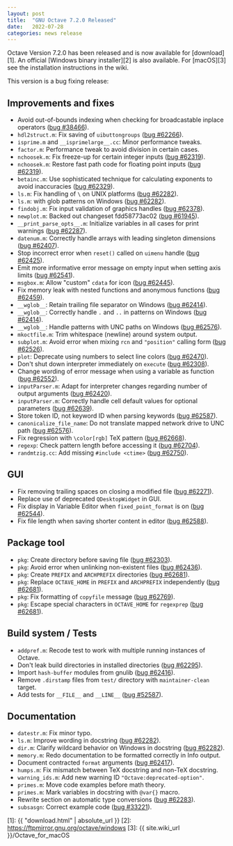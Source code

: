 ```yaml
---
layout: post
title:  "GNU Octave 7.2.0 Released"
date:   2022-07-28
categories: news release
---
```


Octave Version 7.2.0 has been released and is now available for [download][1].
An official [Windows binary installer][2] is also available.
For [macOS][3] see the installation instructions in the wiki.

This version is a bug fixing release:

## Improvements and fixes

- Avoid out-of-bounds indexing when checking for broadcastable inplace operators ([bug #38466](https://savannah.gnu.org/bugs/?38466)).
- `hdl2struct.m`: Fix saving of `uibuttongroups` ([bug #62266](https://savannah.gnu.org/bugs/?62266)).
- `isprime.m` and `__isprimelarge__.cc`: Minor performance tweaks.
- `factor.m`: Performance tweak to avoid division in certain cases.
- `nchoosek.m`: Fix freeze-up for certain integer inputs ([bug #62319](https://savannah.gnu.org/bugs/?62319)).
- `nchoosek.m`: Restore fast path code for floating point inputs ([bug #62319](https://savannah.gnu.org/bugs/?62319)).
- `betainc.m`: Use sophisticated technique for calculating exponents to avoid inaccuracies ([bug #62329](https://savannah.gnu.org/bugs/?62329)).
- `ls.m`: Fix handling of `\` on UNIX platforms ([bug #62282](https://savannah.gnu.org/bugs/?62282)).
- `ls.m`: with glob patterns on Windows ([bug #62282](https://savannah.gnu.org/bugs/?62282)).
- `findobj.m`: Fix input validation of graphics handles ([bug #62378](https://savannah.gnu.org/bugs/?62378)).
- `newplot.m`: Backed out changeset fdd58773ac02 ([bug #61945](https://savannah.gnu.org/bugs/?61945)).
- `__print_parse_opts__.m`: Initialize variables in all cases for print warnings ([bug #62287](https://savannah.gnu.org/bugs/?62287)).
- `datenum.m`: Correctly handle arrays with leading singleton dimensions ([bug #62407](https://savannah.gnu.org/bugs/?62407)).
- Stop incorrect error when `reset()` called on `uimenu` handle ([bug #62425](https://savannah.gnu.org/bugs/?62425)).
- Emit more informative error message on empty input when setting axis limits ([bug #62541](https://savannah.gnu.org/bugs/?62541)).
- `msgbox.m`: Allow "custom" `cdata` for icon ([bug #62445](https://savannah.gnu.org/bugs/?62445)).
- Fix memory leak with nested functions and anonymous functions ([bug #62459](https://savannah.gnu.org/bugs/?62459)).
- `__wglob__`: Retain trailing file separator on Windows ([bug #62414](https://savannah.gnu.org/bugs/?62414)).
- `__wglob__`: Correctly handle `.` and `..` in patterns on Windows ([bug #62414](https://savannah.gnu.org/bugs/?62414)).
- `__wglob__`: Handle patterns with UNC paths on Windows ([bug #62576](https://savannah.gnu.org/bugs/?62576)).
- `mkoctfile.m`: Trim whitespace (newline) around system output.
- `subplot.m`: Avoid error when mixing `rcn` and `"position"` calling form ([bug #62526](https://savannah.gnu.org/bugs/?62526)).
- `plot`: Deprecate using numbers to select line colors ([bug #62470](https://savannah.gnu.org/bugs/?62470)).
- Don't shut down interpreter immediately on `execute` ([bug #62308](https://savannah.gnu.org/bugs/?62308)).
- Change wording of error message when using a variable as function ([bug #62552](https://savannah.gnu.org/bugs/?62552)).
- `inputParser.m`: Adapt for interpreter changes regarding number of output arguments ([bug #62420](https://savannah.gnu.org/bugs/?62420)).
- `inputParser.m`: Correctly handle cell default values for optional parameters ([bug #62639](https://savannah.gnu.org/bugs/?62639)).
- Store token ID, not keyword ID when parsing keywords ([bug #62587](https://savannah.gnu.org/bugs/?62587)).
- `canonicalize_file_name`: Do not translate mapped network drive to UNC path ([bug #62576](https://savannah.gnu.org/bugs/?62576)).
- Fix regression with `\color[rgb]` TeX pattern ([bug #62668](https://savannah.gnu.org/bugs/?62668)).
- `regexp`: Check pattern length before accessing it ([bug #62704](https://savannah.gnu.org/bugs/?62704)).
- `randmtzig.cc`: Add missing `#include <ctime>` ([bug #62750](https://savannah.gnu.org/bugs/?62750)).

## GUI

- Fix removing trailing spaces on closing a modified file ([bug #62271](https://savannah.gnu.org/bugs/?62271)).
- Replace use of deprecated `QDesktopWidget` in GUI.
- Fix display in Variable Editor when `fixed_point_format` is on ([bug #62544](https://savannah.gnu.org/bugs/?62544)).
- Fix file length when saving shorter content in editor ([bug #62588](https://savannah.gnu.org/bugs/?62588)).

## Package tool

- `pkg`: Create directory before saving file ([bug #62303](https://savannah.gnu.org/bugs/?62303)).
- `pkg`: Avoid error when unlinking non-existent files ([bug #62436](https://savannah.gnu.org/bugs/?62436)).
- `pkg`: Create `PREFIX` and `ARCHPREFIX` directories ([bug #62681](https://savannah.gnu.org/bugs/?62681)).
- `pkg`: Replace `OCTAVE_HOME` in `PREFIX` and `ARCHPREFIX` independently ([bug #62681](https://savannah.gnu.org/bugs/?62681)).
- `pkg`: Fix formatting of `copyfile` message ([bug #62769](https://savannah.gnu.org/bugs/?62769)).
- `pkg`: Escape special characters in `OCTAVE_HOME` for `regexprep` ([bug #62681](https://savannah.gnu.org/bugs/?62681)).

## Build system / Tests

- `addpref.m`: Recode test to work with multiple running instances of Octave.
- Don't leak build directories in installed directories ([bug #62295](https://savannah.gnu.org/bugs/?62295)).
- Import `hash-buffer` modules from gnulib ([bug #62416](https://savannah.gnu.org/bugs/?62416)).
- Remove `.dirstamp` files from `test/` directory with `maintainer-clean` target.
- Add tests for `__FILE__` and `__LINE__` ([bug #52587](https://savannah.gnu.org/bugs/?52587)).

## Documentation

- `datestr.m`: Fix minor typo.
- `ls.m`: Improve wording in docstring ([bug #62282](https://savannah.gnu.org/bugs/?62282)).
- `dir.m`: Clarify wildcard behavior on Windows in docstring ([bug #62282](https://savannah.gnu.org/bugs/?62282)).
- `memory.m`: Redo documentation to be formatted correctly in Info output.
- Document contracted `format` arguments ([bug #62417](https://savannah.gnu.org/bugs/?62417)).
- `humps.m`: Fix mismatch between TeX docstring and non-TeX docstring.
- `warning_ids.m`: Add new warning ID `"Octave:deprecated-option"`.
- `primes.m`: Move code examples before math theory.
- `primes.m`: Mark variables in docstring with `@var{}` macro.
- Rewrite section on automatic type conversions ([bug #62283](https://savannah.gnu.org/bugs/?62283)).
- `subsasgn`: Correct example code ([bug #33221](https://savannah.gnu.org/bugs/?33221)).

[1]: {{ "download.html" | absolute_url }}
[2]: https://ftpmirror.gnu.org/octave/windows
[3]: {{ site.wiki_url }}/Octave_for_macOS
